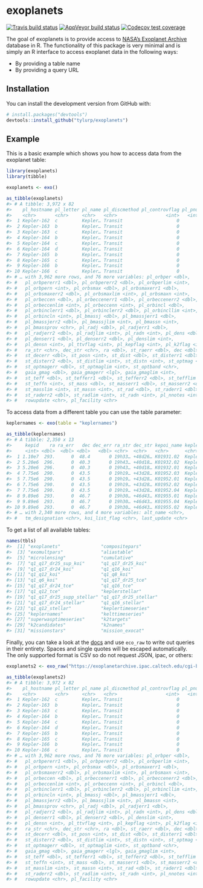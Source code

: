 
<!-- README.md is generated from README.Rmd. Please edit that file -->

# exoplanets

<!-- badges: start -->

[![Travis build
status](https://travis-ci.org/tyluRp/exoplanets.svg?branch=master)](https://travis-ci.org/tyluRp/exoplanets)
[![AppVeyor build
status](https://ci.appveyor.com/api/projects/status/github/tyluRp/exoplanets?branch=master&svg=true)](https://ci.appveyor.com/project/tyluRp/exoplanets)
[![Codecov test
coverage](https://codecov.io/gh/tyluRp/exoplanets/branch/master/graph/badge.svg)](https://codecov.io/gh/tyluRp/exoplanets?branch=master)
<!-- badges: end -->

The goal of exoplanets is to provide access to [NASA’s Exoplanet
Archive](https://exoplanetarchive.ipac.caltech.edu/index.html) database
in R. The functionality of this package is very minimal and is simply an
R interface to access exoplanet data in the following ways:

  - By providing a table name
  - By providing a query URL

## Installation

You can install the development version from GitHub with:

``` r
# install.packages("devtools")
devtools::install_github("tylurp/exoplanets")
```

## Example

This is a basic example which shows you how to access data from the
exoplanet table:

``` r
library(exoplanets)
library(tibble)

exoplanets <- exo()

as_tibble(exoplanets)
#> # A tibble: 3,972 x 82
#>    pl_hostname pl_letter pl_name pl_discmethod pl_controvflag pl_pnum
#>    <chr>       <chr>     <chr>   <chr>                  <int>   <int>
#>  1 Kepler-162  c         Kepler… Transit                    0       2
#>  2 Kepler-163  b         Kepler… Transit                    0       2
#>  3 Kepler-163  c         Kepler… Transit                    0       2
#>  4 Kepler-164  b         Kepler… Transit                    0       3
#>  5 Kepler-164  c         Kepler… Transit                    0       3
#>  6 Kepler-164  d         Kepler… Transit                    0       3
#>  7 Kepler-165  b         Kepler… Transit                    0       2
#>  8 Kepler-165  c         Kepler… Transit                    0       2
#>  9 Kepler-166  b         Kepler… Transit                    0       3
#> 10 Kepler-166  c         Kepler… Transit                    0       3
#> # … with 3,962 more rows, and 76 more variables: pl_orbper <dbl>,
#> #   pl_orbpererr1 <dbl>, pl_orbpererr2 <dbl>, pl_orbperlim <int>,
#> #   pl_orbpern <int>, pl_orbsmax <dbl>, pl_orbsmaxerr1 <dbl>,
#> #   pl_orbsmaxerr2 <dbl>, pl_orbsmaxlim <int>, pl_orbsmaxn <int>,
#> #   pl_orbeccen <dbl>, pl_orbeccenerr1 <dbl>, pl_orbeccenerr2 <dbl>,
#> #   pl_orbeccenlim <int>, pl_orbeccenn <int>, pl_orbincl <dbl>,
#> #   pl_orbinclerr1 <dbl>, pl_orbinclerr2 <dbl>, pl_orbincllim <int>,
#> #   pl_orbincln <int>, pl_bmassj <dbl>, pl_bmassjerr1 <dbl>,
#> #   pl_bmassjerr2 <dbl>, pl_bmassjlim <int>, pl_bmassn <int>,
#> #   pl_bmassprov <chr>, pl_radj <dbl>, pl_radjerr1 <dbl>,
#> #   pl_radjerr2 <dbl>, pl_radjlim <int>, pl_radn <int>, pl_dens <dbl>,
#> #   pl_denserr1 <dbl>, pl_denserr2 <dbl>, pl_denslim <int>,
#> #   pl_densn <int>, pl_ttvflag <int>, pl_kepflag <int>, pl_k2flag <int>,
#> #   ra_str <chr>, dec_str <chr>, ra <dbl>, st_raerr <dbl>, dec <dbl>,
#> #   st_decerr <dbl>, st_posn <int>, st_dist <dbl>, st_disterr1 <dbl>,
#> #   st_disterr2 <dbl>, st_distlim <int>, st_distn <int>, st_optmag <dbl>,
#> #   st_optmagerr <dbl>, st_optmaglim <int>, st_optband <chr>,
#> #   gaia_gmag <dbl>, gaia_gmagerr <lgl>, gaia_gmaglim <int>,
#> #   st_teff <dbl>, st_tefferr1 <dbl>, st_tefferr2 <dbl>, st_tefflim <int>,
#> #   st_teffn <int>, st_mass <dbl>, st_masserr1 <dbl>, st_masserr2 <dbl>,
#> #   st_masslim <int>, st_massn <int>, st_rad <dbl>, st_raderr1 <dbl>,
#> #   st_raderr2 <dbl>, st_radlim <int>, st_radn <int>, pl_nnotes <int>,
#> #   rowupdate <chr>, pl_facility <chr>
```

To access data from a different table you can use the table parameter:

``` r
keplernames <- exo(table = "keplernames")

as_tibble(keplernames)
#> # A tibble: 2,350 x 13
#>     kepid    ra ra_err   dec dec_err ra_str dec_str kepoi_name kepler_name
#>     <int> <dbl>  <dbl> <dbl>   <dbl> <chr>  <chr>   <chr>      <chr>      
#>  1 1.10e7  293.      0  48.4       0 19h33… +48d26… K01931.02  Kepler-339…
#>  2 5.20e6  296.      0  40.3       0 19h43… +40d18… K01932.02  Kepler-340…
#>  3 5.20e6  296.      0  40.3       0 19h43… +40d18… K01932.01  Kepler-340…
#>  4 7.75e6  290.      0  43.5       0 19h19… +43d28… K01952.03  Kepler-341…
#>  5 7.75e6  290.      0  43.5       0 19h19… +43d28… K01952.01  Kepler-341…
#>  6 7.75e6  290.      0  43.5       0 19h19… +43d28… K01952.02  Kepler-341…
#>  7 7.75e6  290.      0  43.5       0 19h19… +43d28… K01952.04  Kepler-341…
#>  8 9.89e6  293.      0  46.7       0 19h30… +46d43… K01955.01  Kepler-342…
#>  9 9.89e6  293.      0  46.7       0 19h30… +46d43… K01955.04  Kepler-342…
#> 10 9.89e6  293.      0  46.7       0 19h30… +46d43… K01955.02  Kepler-342…
#> # … with 2,340 more rows, and 4 more variables: alt_name <chr>,
#> #   tm_designation <chr>, koi_list_flag <chr>, last_update <chr>
```

To get a list of all available tables:

``` r
names(tbls) 
#>  [1] "exoplanets"               "compositepars"           
#>  [3] "exomultpars"              "aliastable"              
#>  [5] "microlensing"             "cumulative"              
#>  [7] "q1_q17_dr25_sup_koi"      "q1_q17_dr25_koi"         
#>  [9] "q1_q17_dr24_koi"          "q1_q16_koi"              
#> [11] "q1_q12_koi"               "q1_q8_koi"               
#> [13] "q1_q6_koi"                "q1_q17_dr25_tce"         
#> [15] "q1_q17_dr24_tce"          "q1_q16_tce"              
#> [17] "q1_q12_tce"               "keplerstellar"           
#> [19] "q1_q17_dr25_supp_stellar" "q1_q17_dr25_stellar"     
#> [21] "q1_q17_dr24_stellar"      "q1_q16_stellar"          
#> [23] "q1_q12_stellar"           "keplertimeseries"        
#> [25] "keplernames"              "kelttimeseries"          
#> [27] "superwasptimeseries"      "k2targets"               
#> [29] "k2candidates"             "k2names"                 
#> [31] "missionstars"             "mission_exocat"
```

Finally, you can take a look at the
[docs](https://exoplanetarchive.ipac.caltech.edu/docs/program_interfaces.html)
and use `eco_raw` to write out queries in their entirety. Spaces and
single quotes will be escaped automatically. The only supported format
is CSV so do not request JSON, ipac, or
others:

``` r
exoplanets2 <- exo_raw("https://exoplanetarchive.ipac.caltech.edu/cgi-bin/nstedAPI/nph-nstedAPI?table=exoplanets")

as_tibble(exoplanets2)
#> # A tibble: 3,972 x 82
#>    pl_hostname pl_letter pl_name pl_discmethod pl_controvflag pl_pnum
#>    <chr>       <chr>     <chr>   <chr>                  <int>   <int>
#>  1 Kepler-162  c         Kepler… Transit                    0       2
#>  2 Kepler-163  b         Kepler… Transit                    0       2
#>  3 Kepler-163  c         Kepler… Transit                    0       2
#>  4 Kepler-164  b         Kepler… Transit                    0       3
#>  5 Kepler-164  c         Kepler… Transit                    0       3
#>  6 Kepler-164  d         Kepler… Transit                    0       3
#>  7 Kepler-165  b         Kepler… Transit                    0       2
#>  8 Kepler-165  c         Kepler… Transit                    0       2
#>  9 Kepler-166  b         Kepler… Transit                    0       3
#> 10 Kepler-166  c         Kepler… Transit                    0       3
#> # … with 3,962 more rows, and 76 more variables: pl_orbper <dbl>,
#> #   pl_orbpererr1 <dbl>, pl_orbpererr2 <dbl>, pl_orbperlim <int>,
#> #   pl_orbpern <int>, pl_orbsmax <dbl>, pl_orbsmaxerr1 <dbl>,
#> #   pl_orbsmaxerr2 <dbl>, pl_orbsmaxlim <int>, pl_orbsmaxn <int>,
#> #   pl_orbeccen <dbl>, pl_orbeccenerr1 <dbl>, pl_orbeccenerr2 <dbl>,
#> #   pl_orbeccenlim <int>, pl_orbeccenn <int>, pl_orbincl <dbl>,
#> #   pl_orbinclerr1 <dbl>, pl_orbinclerr2 <dbl>, pl_orbincllim <int>,
#> #   pl_orbincln <int>, pl_bmassj <dbl>, pl_bmassjerr1 <dbl>,
#> #   pl_bmassjerr2 <dbl>, pl_bmassjlim <int>, pl_bmassn <int>,
#> #   pl_bmassprov <chr>, pl_radj <dbl>, pl_radjerr1 <dbl>,
#> #   pl_radjerr2 <dbl>, pl_radjlim <int>, pl_radn <int>, pl_dens <dbl>,
#> #   pl_denserr1 <dbl>, pl_denserr2 <dbl>, pl_denslim <int>,
#> #   pl_densn <int>, pl_ttvflag <int>, pl_kepflag <int>, pl_k2flag <int>,
#> #   ra_str <chr>, dec_str <chr>, ra <dbl>, st_raerr <dbl>, dec <dbl>,
#> #   st_decerr <dbl>, st_posn <int>, st_dist <dbl>, st_disterr1 <dbl>,
#> #   st_disterr2 <dbl>, st_distlim <int>, st_distn <int>, st_optmag <dbl>,
#> #   st_optmagerr <dbl>, st_optmaglim <int>, st_optband <chr>,
#> #   gaia_gmag <dbl>, gaia_gmagerr <lgl>, gaia_gmaglim <int>,
#> #   st_teff <dbl>, st_tefferr1 <dbl>, st_tefferr2 <dbl>, st_tefflim <int>,
#> #   st_teffn <int>, st_mass <dbl>, st_masserr1 <dbl>, st_masserr2 <dbl>,
#> #   st_masslim <int>, st_massn <int>, st_rad <dbl>, st_raderr1 <dbl>,
#> #   st_raderr2 <dbl>, st_radlim <int>, st_radn <int>, pl_nnotes <int>,
#> #   rowupdate <chr>, pl_facility <chr>
```
